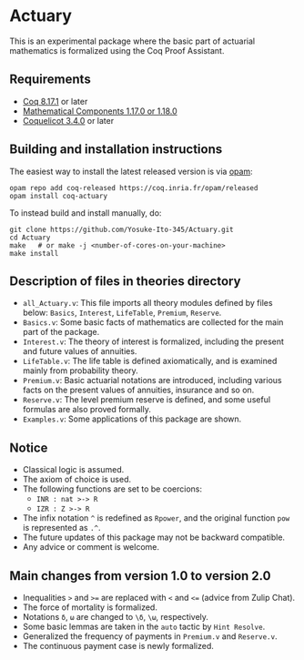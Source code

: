 # Actuary

This is an experimental package where the basic part of actuarial mathematics is formalized using the Coq Proof Assistant.

## Requirements

- [Coq 8.17.1](https://coq.inria.fr/download) or later
- [Mathematical Components 1.17.0 or 1.18.0](https://math-comp.github.io) 
- [Coquelicot 3.4.0](https://gitlab.inria.fr/coquelicot/coquelicot) or later

## Building and installation instructions

The easiest way to install the latest released version
is via [opam](https://opam.ocaml.org/doc/Install.html):

```shell
opam repo add coq-released https://coq.inria.fr/opam/released
opam install coq-actuary
```

To instead build and install manually, do:

```shell
git clone https://github.com/Yosuke-Ito-345/Actuary.git
cd Actuary
make   # or make -j <number-of-cores-on-your-machine>
make install
```

## Description of files in theories directory

- `all_Actuary.v`: This file imports all theory modules defined by files below: `Basics`, `Interest`, `LifeTable`, `Premium`, `Reserve`.
- `Basics.v`: Some basic facts of mathematics are collected for the main part of the package.
- `Interest.v`: The theory of interest is formalized, including the present and future values of annuities.
- `LifeTable.v`: The life table is defined axiomatically, and is examined mainly from probability theory.
- `Premium.v`: Basic actuarial notations are introduced, including various facts on the present values of annuities, insurance and so on.
- `Reserve.v`: The level premium reserve is defined, and some useful formulas are also proved formally.
- `Examples.v`: Some applications of this package are shown.

## Notice

- Classical logic is assumed.
- The axiom of choice is used.
- The following functions are set to be coercions:
  - `INR : nat >-> R`
  - `IZR : Z >-> R`
- The infix notation `^` is redefined as `Rpower`, and the original function `pow` is represented as `.^`.
- The future updates of this package may not be backward compatible.
- Any advice or comment is welcome.

## Main changes from version 1.0 to version 2.0

- Inequalities `>` and `>=` are replaced with `<` and `<=` (advice from Zulip Chat).
- The force of mortality is formalized.
- Notations `δ`, `ω` are changed to `\δ`, `\ω`, respectively.
- Some basic lemmas are taken in the `auto` tactic by `Hint Resolve`.
- Generalized the frequency of payments in `Premium.v` and `Reserve.v`.
- The continuous payment case is newly formalized.
